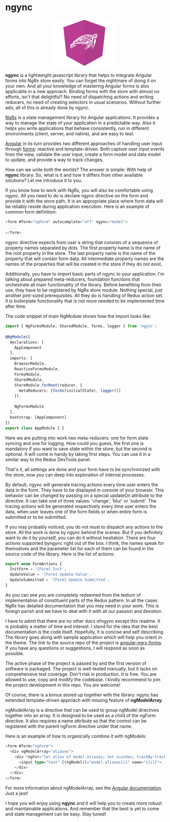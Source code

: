 # ngync

<title>ngync</title>
<meta name="msvalidate.01" content="746448BECF636696648D538712C076A5" />
<meta name="google-site-verification" content="gUYAvvRwZBDCzZKzVQFSQuT1EcB388v1awWJ8PICJKk" />

<p align="center">
  <img src="maskot.svg" alt="ngync" width="200"/>
</p>

**ngync** is a lightweight javascript library that helps to integrate Angular forms into NgRx store easily. You can forget the nightmare of doing it on your own. And all your knowledge of mastering Angular forms is also applicable in a new approach. Binding forms with the store with almost no efforts, isn't that delightful? No need of dispatching actions and writing reducers, no need of creating selectors in usual scenarios. Without further ado, all of this is already done by ngync.

[NgRx](https://ngrx.io/) is a state management library for Angular applications. It provides a way to manage the state of your application in a predictable way. Also it helps you write applications that behave consistently, run in different environments (client, server, and native), and are easy to test.

[Angular](https://angular.io/) in its turn provides two different approaches of handling user input through [forms](https://angular.io/guide/forms-overview): reactive and template-driven. Both capture user input events from the view, validate the user input, create a form model and data model to update, and provide a way to track changes.

How can we unite both the worlds? The answer is simple: With help of **ngync** library. So, what is it and how it differs from other available solutions? Let me introduce it to you. 

If you know how to work with NgRx, you will also be comfortable using ngync. All you need to do is declare ngync directive on the form and provide it with the store path. It is an appropriate place where form data will be reliably reside during application execution. Here is an example of common form definition:

```typescript
<form #form="ngForm" autocomplete="off" ngync="model">
  ...
</form>
```

ngync directive expects from user a string that consists of a sequence of property names separated by dots. The first property name is the name of the root property in the store. The last property name is the name of the property that will contain form data. All intermediate property names are the names of the properties that will be created in the store if they do not exist.

Additionally, you have to import basic parts of ngync to your application. I'm talking about prepared meta-reducers, foundation functions that orchestrate all main functionality of the library. Вefore benefiting from their use, they have to be registered by NgRx store module. Nothing special, just another pint-sized prerequisites. All they do is handling of Redux action set. It is boilerplate functionality that is not more needed to be implemented time after time.

The code snippet of main NgModule shows how the import looks like:

```typescript
import { NgFormsModule, SharedModule, forms, logger } from 'ngync';

@NgModule({
  declarations: [
    AppComponent
  ],
  imports: [
    BrowserModule,
    ReactiveFormsModule,
    FormsModule,
    SharedModule,
    StoreModule.forRoot(reducer, {
      metaReducers: [forms(initialState), logger()]
    }),

    NgFormsModule
  ],
  bootstrap: [AppComponent]
})
export class AppModule { }
```

Here we are putting into work two meta-reducers: one for form state syncing and one for logging. How could you guess, the first one is mandatory if you want to save state within the store, but the second is optional. It will come in handy by taking first steps. You can use it in a similar way to the Redux DevTools panel.

That's it, all settings are done and your form have to be synchronized with the store, now you can deep into exploration of internal processes.

By default, ngync will generate tracing actions every time user enters the data in the form. They have to be displayed in console of your browser. This behavior can be changed by passing on a special updateOn attribute to the directive. It can take one of three values: 'change', 'blur' or 'submit'. The tracing actions will be generated respectively every time user enters the data, when user leaves one of the form fields or when entire form is submitted or to be submitted.

If you may probably noticed, you do not must to dispatch any actions to the store. All the work is done by ngync behind the scenes. But if you definitely want to do it by yourself, you can do it without hesitation. There are four actions supported byngync right out of the box. I think, the names speak for themselves and the parameter list for each of them can be found in the source code of the library. Here is the list of actions:

```typescript
export enum FormActions {
  InitForm = '[Form] Init',
  UpdateValue = '[Form] Update Value',
  UpdateSubmitted = '[Form] Update Submitted',
}
```

As you can see you are completely redeemed from the tedium of implementation of constituent parts of the Redux pattern. In all the cases NgRx has detailed documentation that you may need in your work. This is foreign parish and we have to deal with it with all our passion and devotion.

I have to admit that there are no other docs ofngync except this readme. It is probably a matter of time and interest. I stand for the idea that the best documentation is the code itself. Hopefully, it is concise and self describing. The library goes along with sample application which will help you orient in the theme. The link to the source repo of the project is [angular-ngrx-forms](https://github.com/oleksii-shepel/angular-ngrx-forms.git). 
If you have any questions or suggestions, I will respond as soon as possible.

The active phase of the project is passed by and the first version of software is packaged. The project is well-tested manually, but it lacks on comprehensive test coverage. Don't risk in production. It is free. You are allowed to use, copy and modify the codebase. I kindly recommend to join the project development in this repo. You are welcome!

Of course, there is a bonus stored up together with the library. ngync has extended template-driven approach with missing feature of **ngModelArray**.

ngModelArray is a directive that can be used to group ngModel directives together into an array. It is designed to be used as a child of the ngForm directive. It also requires a name attribute so that the control can be registered with the parent ngForm directive under that name.

Here is an example of how to organically combine it with ngModels:

```typescript
<form #form="ngForm">
  <div ngModelArray="aliases">
    <div *ngFor="let alias of model.aliases; let i=index; trackBy:trackById;">
      <input type="text" [(ngModel)]="model.aliases[i]" name="{{i}}">
    </div>
  </div>
</form>
```

For more information about ngModelArray, see the [Angular documentation](https://angular.io/api/forms/NgModelArray). Just a jest!

I hope you will enjoy using **ngync** and it will help you to create more robust and maintainable applications. And remember that the best is yet to come and state management can be easy. Stay tuned!

